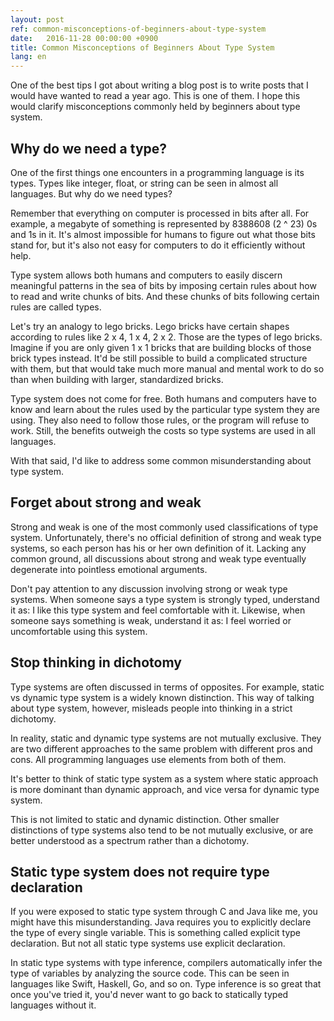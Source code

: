 ```yaml
---
layout: post
ref: common-misconceptions-of-beginners-about-type-system
date:   2016-11-28 00:00:00 +0900
title: Common Misconceptions of Beginners About Type System
lang: en
---
```

One of the best tips I got about writing a blog post is to write posts that I would have wanted to read a year ago. This is one of them. I hope this would clarify misconceptions commonly held by beginners about type system.

## Why do we need a type?

One of the first things one encounters in a programming language is its types. Types like integer, float, or string can be seen in almost all languages. But why do we need types?

Remember that everything on computer is processed in bits after all. For example, a megabyte of something is represented by 8388608 (2 ^ 23) 0s and 1s in it. It's almost impossible for humans to figure out what those bits stand for, but it's also not easy for computers to do it efficiently without help. 

Type system allows both humans and computers to easily discern meaningful patterns in the sea of bits by imposing certain rules about how to read and write chunks of bits. And these chunks of bits following certain rules are called types. 

Let's try an analogy to lego bricks. Lego bricks have certain shapes according to rules like 2 x 4, 1 x 4, 2 x 2. Those are the types of lego bricks. Imagine if you are only given 1 x 1 bricks that are building blocks of those brick types instead. It'd be still possible to build a complicated structure with them, but that would take much more manual and mental work to do so than when building with larger, standardized bricks.

Type system does not come for free. Both humans and computers have to know and learn about the rules used by the particular type system they are using. They also need to follow those rules, or the program will refuse to work. Still, the benefits outweigh the costs so type systems are used in all languages.

With that said, I'd like to address some common misunderstanding about type system.

## Forget about strong and weak

Strong and weak is one of the most commonly used classifications of type system. Unfortunately, there's no official definition of strong and weak type systems, so each person has his or her own definition of it. Lacking any common ground, all discussions about strong and weak type eventually degenerate into pointless emotional arguments.

Don't pay attention to any discussion involving strong or weak type systems. When someone says a type system is strongly typed, understand it as: I like this type system and feel comfortable with it. Likewise, when someone says something is weak, understand it as: I feel worried or uncomfortable using this system.

## Stop thinking in dichotomy

Type systems are often discussed in terms of opposites. For example, static vs dynamic type system is a widely  known distinction. This way of talking about type system, however, misleads people into thinking in a strict dichotomy. 

In reality, static and dynamic type systems are not mutually exclusive. They are two different approaches to the same problem with different pros and cons. All programming languages use elements from both of them. 

It's better to think of static type system as a system where static approach is more dominant than dynamic approach, and vice versa for dynamic type system.

This is not limited to static and dynamic distinction. Other smaller distinctions of type systems also tend to be not mutually exclusive, or are better understood as a spectrum rather than a dichotomy.

## Static type system does not require type declaration

If you were exposed to static type system through C and Java like me, you might have this misunderstanding. Java requires you to explicitly declare the type of every single variable. This is something called explicit type declaration. But not all static type systems use explicit declaration.

In static type systems with type inference, compilers automatically infer the type of variables by analyzing the source code. This can be seen in languages like Swift, Haskell, Go, and so on. Type inference is so great that once you've tried it, you'd never want to go back to statically typed languages without it.